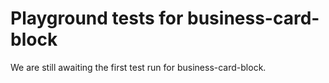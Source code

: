 # Playground tests for business-card-block
We are still awaiting the first test run for business-card-block.

